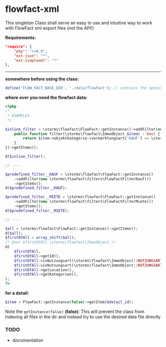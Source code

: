 # flowfact-xml
This singleton Class shall serve an easy to use and intuitive way to work with FlowFact xml export files (not the API!)

**Requirements:**
```json
"require": {
    "php": ">=8.0",
    "ext-json": "*",
    "ext-simplexml": "*"
},
```

----

**somewhere before using the class:**
```php
define('FLOW_FACT_BASE_DIR', './data/flowfact'); // contains the openimmoXXXX.zip files
```

**where ever you need the flowfact data:**
```php
<?php
/*
 * EXAMPLES
 */

$inline_filter = \storms\flowfact\FlowFact::getInstance()->addFilter(new class implements \storms\flowfact\FlowFactFilter {
    public function filter(\storms\flowfact\ImmoObject $item) : bool {
        return $item->objektkategorie->vermarktungsart['KAUF'] == \storms\flowfact\FlowFact::BOOL_TRUE;
    }
})->getItems();

d($inline_filter);

// ----

$predefined_filter__KAUF = \storms\flowfact\FlowFact::getInstance()
    ->addFilter(new \storms\flowfact\filters\FlowFactFilterKauf())
    ->getItems();
d($predefined_filter__KAUF);

$predefined_filter__MIETE = \storms\flowfact\FlowFact::getInstance()
    ->addFilter(new \storms\flowfact\filters\FlowFactFilterMiete())
    ->getItems();
d($predefined_filter__MIETE);

// ----

$all = \storms\flowfact\FlowFact::getInstance()->getItems();
d($all);
$firstOfAll = array_shift($all);
/* @var $firstOfAll \storms\flowfact\ImmoObject */
d(
    $firstOfAll,
    $firstOfAll->getId(),
    $firstOfAll->isNutzungsart(\storms\flowfact\ImmoObject::NUTZUNGSART__GEWERBE),
    $firstOfAll->isNutzungsart(\storms\flowfact\ImmoObject::NUTZUNGSART__WOHNEN),
    $firstOfAll->getLocation(),
    $firstOfAll->getKategorien(),
);
?>
```

**for a detail:**
```php
$item = FlowFact::getInstance(false)->getItem($detail_id);
```
Note the ```getInstance(false)``` **(false)**: This will prevent the class from indexing all files in the dir and instead try to use the desired data file directly 

### TODO
  - documentation
